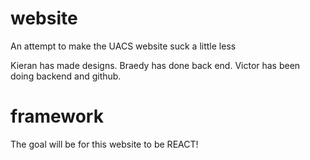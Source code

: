 # website
An attempt to make the UACS website suck a little less

Kieran has made designs. Braedy has done back end. Victor has been doing backend and github.

# framework
The goal will be for this website to be REACT!
